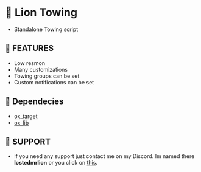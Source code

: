 # 🚗 Lion Towing 

- Standalone Towing script

## 🙆 FEATURES

- Low resmon
- Many customizations
- Towing groups can be set
- Custom notifications can be set

## 🫳 Dependecies

- [ox_target](https://github.com/overextended/ox_target)
- [ox_lib](https://github.com/overextended/ox_lib)

## 🦁 SUPPORT

- If you need any support just contact me on my Discord. Im named there **lostedmrlion** or you click on [this](https://discord.com/users/710549603216261141).
